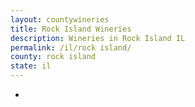 ```yaml
---
layout: countywineries
title: Rock Island Wineries
description: Wineries in Rock Island IL
permalink: /il/rock island/
county: rock island
state: il
---
```

-

